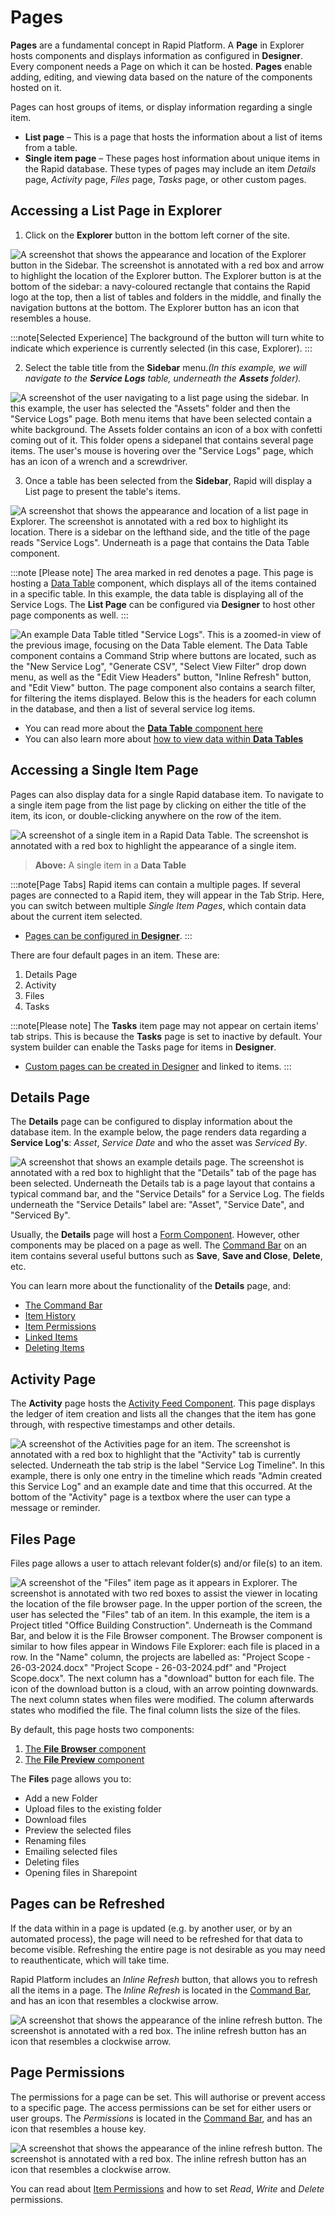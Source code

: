 # Pages

**Pages** are a fundamental concept in Rapid Platform. A **Page** in Explorer hosts components and displays information as configured in **Designer**. Every component needs a Page on which it can be hosted. **Pages** enable adding, editing, and viewing data based on the nature of the components hosted on it.​

Pages can host groups of items, or display information regarding a single item.

- **List page** – This is a page that hosts the information about a list of items from a table.  
- **Single item page** – These pages host information about unique items in the Rapid database. These types of pages may include an item *Details* page, *Activity* page, *Files* page, *Tasks* page, or other custom pages.

## Accessing a List Page​ in Explorer

1. Click on the **Explorer** button in the bottom left corner of the site.

![A screenshot that shows the appearance and location of the Explorer button in the Sidebar. The screenshot is annotated with a red box and arrow to highlight the location of the Explorer button. The Explorer button is at the bottom of the sidebar: a navy-coloured rectangle that contains the Rapid logo at the top, then a list of tables and folders in the middle, and finally the navigation buttons at the bottom. The Explorer button has an icon that resembles a house.](<Explorer Sidebar Context.png>)

:::note[Selected Experience]
The background of the button will turn white to indicate which experience is currently selected (in this case, Explorer).
:::

2. Select the table title from the **Sidebar** menu.​ *(In this example, we will navigate to the **Service Logs** table, underneath the **Assets** folder).*

![A screenshot of the user navigating to a list page using the sidebar. In this example, the user has selected the "Assets" folder and then the "Service Logs" page. Both menu items that have been selected contain a white background. The Assets folder contains an icon of a box with confetti coming out of it. This folder opens a sidepanel that contains several page items. The user's mouse is hovering over the "Service Logs" page, which has an icon of a wrench and a screwdriver.](<Explorer Sidebar Selection.png>)

3. Once a table has been selected from the **Sidebar**, Rapid will display a List page to present the table's items.

![A screenshot that shows the appearance and location of a list page in Explorer. The screenshot is annotated with a red box to highlight its location. There is a sidebar on the lefthand side, and the title of the page reads "Service Logs". Underneath is a page that contains the Data Table component.](<Explorer Page Area.png>)

:::note [Please note]
The area marked in red denotes a page. This page is hosting a [Data Table](</docs/Rapid/3-User Manual/2-Explorer/3-Pages/2-Page Components/Data Table/Data Table.md>) component, which displays all of the items contained in a specific table. In this example, the data table is displaying all of the Service Logs. The **List Page** can be configured via **Designer** to host other page components as well.
:::

![An example Data Table titled "Service Logs". This is a zoomed-in view of the previous image, focusing on the Data Table element. The Data Table component contains a Command Strip where buttons are located, such as the "New Service Log", "Generate CSV", "Select View Filter" drop down menu, as well as the "Edit View Headers" button, "Inline Refresh" button, and "Edit View" button. The page component also contains a search filter, for filtering the items displayed. Below this is the headers for each column in the database, and then a list of several service log items.](<Data Table Example.png>)

- You can read more about the [**Data Table** component here](</docs/Rapid/3-User Manual/2-Explorer/3-Pages/2-Page Components/Data Table/Data Table.md>)
- You can also learn more about [how to view data within **Data Tables**](</docs/Rapid/3-User Manual/2-Explorer/1-Tables/1-viewing-data-using-tables/1-viewing-data-using-tables.md>)

## Accessing a Single Item Page

Pages can also display data for a single Rapid database item. To navigate to a single item page from the list page by clicking on either the title of the item, its icon, or double-clicking anywhere on the row of the item.

![A screenshot of a single item in a Rapid Data Table. The screenshot is annotated with a red box to highlight the appearance of a single item.](<Data Table Item Example.png>)

> **Above:** A single item in a **Data Table**

:::note[Page Tabs]
Rapid items can contain a multiple pages. If several pages are connected to a Rapid item, they will appear in the Tab Strip. Here, you can switch between multiple *Single Item Pages*, which contain data about the current item selected.
- [Pages can be configured in **Designer**](</docs/Rapid/4-Keyper Manual/2-Designer/2-Pages/1-all-about-pages-in-designer.md>).
:::

There are four default pages in an item. These are:

1. Details Page
2. Activity
3. Files
4. Tasks

:::note[Please note]
The **Tasks** item page may not appear on certain items' tab strips. This is because the **Tasks** page is set to inactive by default. Your system builder can enable the Tasks page for items in **Designer**.

- [Custom pages can be created in Designer](</docs/Rapid/4-Keyper Manual/2-Designer/2-Pages/1-all-about-pages-in-designer.md>) and linked to items.
:::

## Details Page

The **Details** page can be configured to display information about the database item. In the example below, the page renders data regarding a **Service Log's**: *Asset*, *Service Date* and who the asset was *Serviced By*.

![A screenshot that shows an example details page. The screenshot is annotated with a red box to highlight that the "Details" tab of the page has been selected. Underneath the Details tab is a page layout that contains a typical command bar, and the "Service Details" for a Service Log. The fields underneath the "Service Details" label are: "Asset", "Service Date", and "Serviced By".](<Details Page.png>)

Usually, the **Details** page will host a [Form Component](</docs/Rapid/4-Keyper Manual/2-Designer/2-Pages/3-Components/form/form.md>). However, other components may be placed on a page as well. The [Command Bar](</docs/Rapid/3-User Manual/glossary/glossary.md#command-bar>) on an item contains several useful buttons such as **Save**, **Save and Close**, **Delete**, etc.

You can learn more about the functionality of the **Details** page, and:
- [The Command Bar](</docs/Rapid/3-User Manual/2-Explorer/2-Items/2-items-editing/2-items-editing.md#saving-changes>)
- [Item History](</docs/Rapid/3-User Manual/2-Explorer/2-Items/4-item-history/4-item-history.md>)
- [Item Permissions](</docs/Rapid/3-User Manual/2-Explorer/2-Items/5-item-permissions/5-item-permissions.md>)
- [Linked Items](</docs/Rapid/3-User Manual/2-Explorer/2-Items/6-items-linked/6-items-linked.md>)
- [Deleting Items](</docs/Rapid/3-User Manual/2-Explorer/2-Items/7-items-deleting/7-items-deleting.md>)

## Activity Page

The **Activity** page hosts the [Activity Feed Component](</docs/Rapid/3-User Manual/2-Explorer/3-Pages/2-Page Components/Activity Feed/Activity Feed.md>). This page displays the ledger of item creation and lists all the changes that the item has gone through, with respective timestamps and other details.

![A screenshot of the Activities page for an item. The screenshot is annotated with a red box to highlight that the "Activity" tab is currently selected. Underneath the tab strip is the label "Service Log Timeline". In this example, there is only one entry in the timeline which reads "Admin created this Service Log" and an example date and time that this occurred. At the bottom of the "Activity" page is a textbox where the user can type a message or reminder.](<Activity Page.png>)

## Files Page

Files page allows a user to attach relevant folder(s) and/or file(s) to an item. 

![A screenshot of the "Files" item page as it appears in Explorer. The screenshot is annotated with two red boxes to assist the viewer in locating the location of the file browser page. In the upper portion of the screen, the user has selected the "Files" tab of an item. In this example, the item is a Project titled "Office Building Construction". Underneath is the Command Bar, and below it is the File Browser component. The Browser component is similar to how files appear in Windows File Explorer: each file is placed in a row. In the "Name" column, the projects are labelled as: "Project Scope - 26-03-2024.docx" "Project Scope - 26-03-2024.pdf" and "Project Scope.docx". The next column has a "download" button for each file. The icon of the download button is a cloud, with an arrow pointing downwards. The next column states when files were modified. The column afterwards states who modified the file. The final column lists the size of the files.](<File Browser Example.png>)

By default, this page hosts two components:
1. [The **File Browser** component](</docs/Rapid/3-User Manual/2-Explorer/3-Pages/2-Page Components/File Browser/1-File-Browser/1-File-Browser.md>)
2. [The **File Preview** component](</docs/Rapid/3-User Manual/2-Explorer/3-Pages/2-Page Components/File Preview/File Preview.md>)

The **Files** page allows you to:

- Add a new Folder​  
- Upload files​ to the existing folder  
- Download files​  
- Preview the selected files​
- Renaming files
- Emailing selected files
- Deleting files
- Opening files in Sharepoint

## Pages can be Refreshed

If the data within in a page is updated (e.g. by another user, or by an automated process), the page will need to be refreshed for that data to become visible. Refreshing the entire page is not desirable as you may need to reauthenticate, which will take time.

Rapid Platform includes an *Inline Refresh* button, that allows you to refresh all the items in a page. The *Inline Refresh* is located in the [Command Bar](</docs/Rapid/3-User Manual/glossary/glossary.md#command-bar>), and has an icon that resembles a clockwise arrow.

![A screenshot that shows the appearance of the inline refresh button. The screenshot is annotated with a red box. The inline refresh button has an icon that resembles a clockwise arrow.](<Page Refresh.png>)

## Page Permissions

The permissions for a page can be set. This will authorise or prevent access to a specific page. The access permissions can be set for either users or user groups. The *Permissions* is located in the [Command Bar](</docs/Rapid/3-User Manual/glossary/glossary.md#command-bar>), and has an icon that resembles a house key.

![A screenshot that shows the appearance of the inline refresh button. The screenshot is annotated with a red box. The inline refresh button has an icon that resembles a clockwise arrow.](<Page Permissions Button.png>)

You can read about [Item Permissions](<docs/Rapid/3-User Manual/2-Explorer/2-Items/5-item-permissions/5-item-permissions.md>) and how to set *Read*, *Write* and *Delete* permissions.
